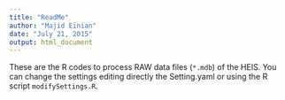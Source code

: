 ```yaml
---
title: "ReadMe"
author: "Majid Einian"
date: "July 21, 2015"
output: html_document
---
```


These are the R codes to process RAW data files (`*.mdb`) of the HEIS.
You can change the settings editing directly the Setting.yaml or using the 
R script `modifySettings.R`.
